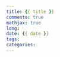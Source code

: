 ```yaml
---
title: {{ title }}
comments: true
mathjax: true
long: 
date: {{ date }} 
tags:
categories:  
---
```


